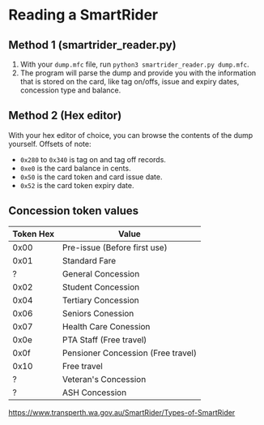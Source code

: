 # Reading a SmartRider

## Method 1 (smartrider_reader.py)
1. With your `dump.mfc` file, run `python3 smartrider_reader.py dump.mfc`.
2. The program will parse the dump and provide you with the information that is stored on the card, like tag on/offs, issue and expiry dates, concession type and balance.

## Method 2 (Hex editor)
With your hex editor of choice, you can browse the contents of the dump yourself.
Offsets of note:
- `0x280` to `0x340` is tag on and tag off records.
- `0xe0` is the card balance in cents.
- `0x50` is the card token and card issue date.
- `0x52` is the card token expiry date.

## Concession token values
| Token Hex | Value |
| --- | ----------- |
| 0x00 | Pre-issue (Before first use) |
| 0x01 | Standard Fare |
| ? | General Concession |
| 0x02 | Student Concession |
| 0x04 | Tertiary Concession |
| 0x06 | Seniors Conession |
| 0x07 | Health Care Conession |
| 0x0e | PTA Staff (Free travel) |
| 0x0f | Pensioner Concession (Free travel) |
| 0x10 | Free travel | 
| ? | Veteran's Concession | 
| ? | ASH Concession |
 
https://www.transperth.wa.gov.au/SmartRider/Types-of-SmartRider
